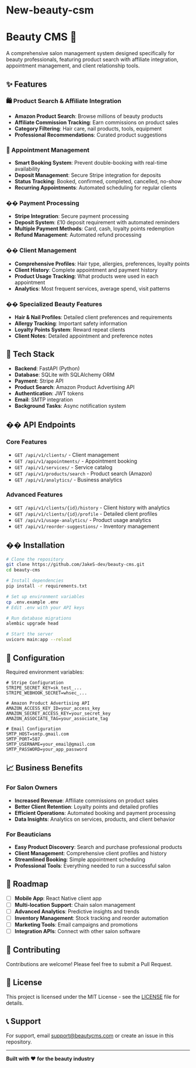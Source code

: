 # New-beauty-csm
# Beauty CMS 🏪

A comprehensive salon management system designed specifically for beauty professionals, featuring product search with affiliate integration, appointment management, and client relationship tools.

## ✨ Features

### 🛍️ Product Search & Affiliate Integration
- **Amazon Product Search**: Browse millions of beauty products
- **Affiliate Commission Tracking**: Earn commissions on product sales
- **Category Filtering**: Hair care, nail products, tools, equipment
- **Professional Recommendations**: Curated product suggestions

### 📅 Appointment Management
- **Smart Booking System**: Prevent double-booking with real-time availability
- **Deposit Management**: Secure Stripe integration for deposits
- **Status Tracking**: Booked, confirmed, completed, cancelled, no-show
- **Recurring Appointments**: Automated scheduling for regular clients

### �� Payment Processing
- **Stripe Integration**: Secure payment processing
- **Deposit System**: £10 deposit requirement with automated reminders
- **Multiple Payment Methods**: Card, cash, loyalty points redemption
- **Refund Management**: Automated refund processing

### �� Client Management
- **Comprehensive Profiles**: Hair type, allergies, preferences, loyalty points
- **Client History**: Complete appointment and payment history
- **Product Usage Tracking**: What products were used in each appointment
- **Analytics**: Most frequent services, average spend, visit patterns

### �� Specialized Beauty Features
- **Hair & Nail Profiles**: Detailed client preferences and requirements
- **Allergy Tracking**: Important safety information
- **Loyalty Points System**: Reward repeat clients
- **Client Notes**: Detailed appointment and preference notes

## 🚀 Tech Stack

- **Backend**: FastAPI (Python)
- **Database**: SQLite with SQLAlchemy ORM
- **Payment**: Stripe API
- **Product Search**: Amazon Product Advertising API
- **Authentication**: JWT tokens
- **Email**: SMTP integration
- **Background Tasks**: Async notification system

## �� API Endpoints

### Core Features
- `GET /api/v1/clients/` - Client management
- `GET /api/v1/appointments/` - Appointment booking
- `GET /api/v1/services/` - Service catalog
- `GET /api/v1/products/search` - Product search (Amazon)
- `GET /api/v1/analytics/` - Business analytics

### Advanced Features
- `GET /api/v1/clients/{id}/history` - Client history with analytics
- `GET /api/v1/clients/{id}/profile` - Detailed client profiles
- `GET /api/v1/usage-analytics/` - Product usage analytics
- `GET /api/v1/reorder-suggestions/` - Inventory management

## ��️ Installation

```bash
# Clone the repository
git clone https://github.com/JakeS-dev/beauty-cms.git
cd beauty-cms

# Install dependencies
pip install -r requirements.txt

# Set up environment variables
cp .env.example .env
# Edit .env with your API keys

# Run database migrations
alembic upgrade head

# Start the server
uvicorn main:app --reload
```

## 🔧 Configuration

Required environment variables:
```env
# Stripe Configuration
STRIPE_SECRET_KEY=sk_test_...
STRIPE_WEBHOOK_SECRET=whsec_...

# Amazon Product Advertising API
AMAZON_ACCESS_KEY_ID=your_access_key
AMAZON_SECRET_ACCESS_KEY=your_secret_key
AMAZON_ASSOCIATE_TAG=your_associate_tag

# Email Configuration
SMTP_HOST=smtp.gmail.com
SMTP_PORT=587
SMTP_USERNAME=your_email@gmail.com
SMTP_PASSWORD=your_app_password
```

## 📈 Business Benefits

### For Salon Owners
- **Increased Revenue**: Affiliate commissions on product sales
- **Better Client Retention**: Loyalty points and detailed profiles
- **Efficient Operations**: Automated booking and payment processing
- **Data Insights**: Analytics on services, products, and client behavior

### For Beauticians
- **Easy Product Discovery**: Search and purchase professional products
- **Client Management**: Comprehensive client profiles and history
- **Streamlined Booking**: Simple appointment scheduling
- **Professional Tools**: Everything needed to run a successful salon

## 🔮 Roadmap

- [ ] **Mobile App**: React Native client app
- [ ] **Multi-location Support**: Chain salon management
- [ ] **Advanced Analytics**: Predictive insights and trends
- [ ] **Inventory Management**: Stock tracking and reorder automation
- [ ] **Marketing Tools**: Email campaigns and promotions
- [ ] **Integration APIs**: Connect with other salon software

## 🤝 Contributing

Contributions are welcome! Please feel free to submit a Pull Request.

## 📄 License

This project is licensed under the MIT License - see the [LICENSE](LICENSE) file for details.

## 📞 Support

For support, email support@beautycms.com or create an issue in this repository.

---

**Built with ❤️ for the beauty industry**

